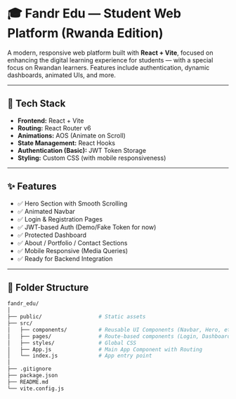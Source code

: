 # 🎓 Fandr Edu — Student Web Platform (Rwanda Edition)

A modern, responsive web platform built with **React + Vite**, focused on enhancing the digital learning experience for students — with a special focus on Rwandan learners. Features include authentication, dynamic dashboards, animated UIs, and more.

---

## 🚀 Tech Stack

- **Frontend:** React + Vite
- **Routing:** React Router v6
- **Animations:** AOS (Animate on Scroll)
- **State Management:** React Hooks
- **Authentication (Basic):** JWT Token Storage
- **Styling:** Custom CSS (with mobile responsiveness)

---

## ✨ Features

- ✅ Hero Section with Smooth Scrolling
- ✅ Animated Navbar
- ✅ Login & Registration Pages
- ✅ JWT-based Auth (Demo/Fake Token for now)
- ✅ Protected Dashboard
- ✅ About / Portfolio / Contact Sections
- ✅ Mobile Responsive (Media Queries)
- ✅ Ready for Backend Integration

---

## 📂 Folder Structure

```bash
fandr_edu/
│
├── public/                  # Static assets
├── src/
│   ├── components/          # Reusable UI Components (Navbar, Hero, etc.)
│   ├── pages/               # Route-based components (Login, Dashboard, etc.)
│   ├── styles/              # Global CSS
│   ├── App.js               # Main App Component with Routing
│   └── index.js             # App entry point
│
├── .gitignore
├── package.json
├── README.md
└── vite.config.js
